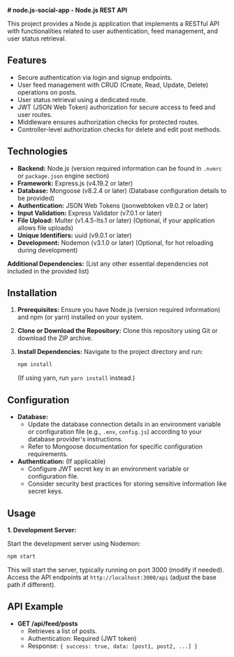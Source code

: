 **# node.js-social-app - Node.js REST API**

This project provides a Node.js application that implements a RESTful API with functionalities related to user authentication, feed management, and user status retrieval.

## Features

* Secure authentication via login and signup endpoints.
* User feed management with CRUD (Create, Read, Update, Delete) operations on posts.
* User status retrieval using a dedicated route.
* JWT (JSON Web Token) authorization for secure access to feed and user routes.
* Middleware ensures authorization checks for protected routes.
* Controller-level authorization checks for delete and edit post methods.

## Technologies

* **Backend:** Node.js (version required information can be found in `.nvmrc` or `package.json` engine section)
* **Framework:** Express.js (v4.19.2 or later)
* **Database:** Mongoose (v8.2.4 or later) (Database configuration details to be provided)
* **Authentication:** JSON Web Tokens (jsonwebtoken v9.0.2 or later)
* **Input Validation:** Express Validator (v7.0.1 or later)
* **File Upload:** Multer (v1.4.5-lts.1 or later) (Optional, if your application allows file uploads)
* **Unique Identifiers:** uuid (v9.0.1 or later)
* **Development:** Nodemon (v3.1.0 or later) (Optional, for hot reloading during development)

**Additional Dependencies:** (List any other essential dependencies not included in the provided list)

## Installation

1. **Prerequisites:** Ensure you have Node.js (version required information) and npm (or yarn) installed on your system.
2. **Clone or Download the Repository:** Clone this repository using Git or download the ZIP archive.
3. **Install Dependencies:** Navigate to the project directory and run:

   ```bash
   npm install
   ```

   (If using yarn, run `yarn install` instead.)

## Configuration

* **Database:**
  * Update the database connection details in an environment variable or configuration file (e.g., `.env`, `config.js`) according to your database provider's instructions.
  * Refer to Mongoose documentation for specific configuration requirements.
* **Authentication:** (If applicable)
  * Configure JWT secret key in an environment variable or configuration file.
  * Consider security best practices for storing sensitive information like secret keys.

## Usage

**1. Development Server:**

Start the development server using Nodemon:

```bash
npm start
```

This will start the server, typically running on port 3000 (modify if needed). Access the API endpoints at `http://localhost:3000/api` (adjust the base path if different).


## API Example

* **GET /api/feed/posts**
  * Retrieves a list of posts.
  * Authentication: Required (JWT token)
  * Response: `{ success: true, data: [post1, post2, ...] }`